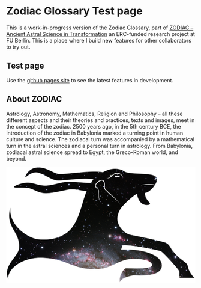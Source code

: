 # Zodiac Glossary Test page

This is a work-in-progress version of the Zodiac Glossary, part of [ZODIAC – Ancient Astral Science in Transformation](https://www.geschkult.fu-berlin.de/en/e/zodiac/index.html) an ERC-funded research project at FU Berlin.
This is a place where I build new features for other collaborators to try out.

## Test page

Use the [github pages site](https://christiancasey.github.io/zodiac/) to see the latest features in development.

## About ZODIAC

Astrology, Astronomy, Mathematics, Religion and Philosophy – all these different aspects and their theories and practices, texts and images, meet in the concept of the zodiac. 2500 years ago, in the 5th century BCE, the introduction of the zodiac in Babylonia marked a turning point in human culture and science. The zodiacal turn was accompanied by a mathematical turn in the astral sciences and a personal turn in astrology. From Babylonia, zodiacal astral science spread to Egypt, the Greco-Roman world, and beyond.

![Zodiac Logo](zodiac-galaxy.png)